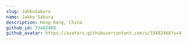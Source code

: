 ```yaml
---
slug: JakkuSakura
name: Jakku Sakura
description: Hong Kong, China
github_id: 33482468
github_avatar: https://avatars.githubusercontent.com/u/33482468?v=4
---
```


